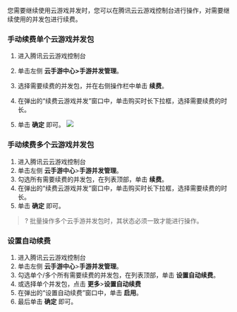 您需要继续使用云游戏并发时，您可以在腾讯云云游戏控制台进行操作，对需要继续使用的并发包进行续费。

### 手动续费单个云游戏并发包

1. 进入腾讯云云游戏控制台

2. 单击左侧 **云手游中心>手游并发管理**。

3. 选择需要续费的并发包，并在右侧操作栏中单击 **续费**。

4. 在弹出的“续费云游戏并发”窗口中，单击购买时长下拉框，选择需要续费的时长。

5. 单击 **确定** 即可。
	![](https://qcloudimg.tencent-cloud.cn/raw/3af71d5ad5d144d212872804103f4b3a.png)

### 手动续费多个云游戏并发包

1. 进入腾讯云云游戏控制台
2. 单击左侧 **云手游中心**>**手游并发管理**。
3. 勾选所有需要续费的并发包，在列表顶部，单击 **续费**。
4. 在弹出的“续费云游戏并发”窗口中，单击购买时长下拉框，选择需要续费的时长。
5. 单击 **确定** 即可。

>? 批量操作多个云手游并发包时，其状态必须一致才能进行操作。



### 设置自动续费

1. 进入腾讯云云游戏控制台
2. 单击左侧 **云手游中心**>**手游并发管理**。
3. 勾选单个/多个所有需要续费的并发包，在列表顶部，单击 **设置自动续费**。
4. 或选择单个并发包，点击 **更多**>**设置自动续费**
5. 在弹出的“设置自动续费”窗口中，单击 **启用**。
6. 最后单击 **确定** 即可。